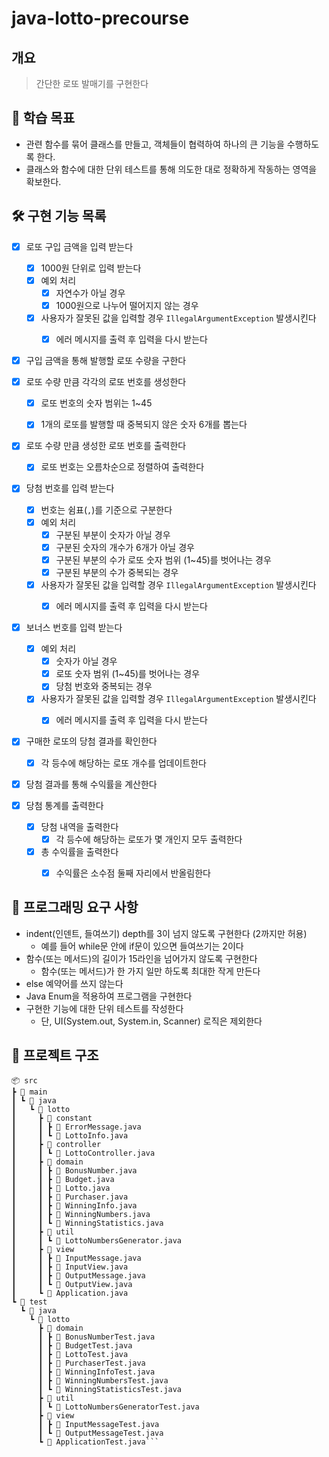 # java-lotto-precourse

## 개요
> 간단한 로또 발매기를 구현한다

## 🎯 학습 목표

- 관련 함수를 묶어 클래스를 만들고, 객체들이 협력하여 하나의 큰 기능을 수행하도록 한다.
- 클래스와 함수에 대한 단위 테스트를 통해 의도한 대로 정확하게 작동하는 영역을 확보한다.

## 🛠️ 구현 기능 목록

- [x] 로또 구입 금액을 입력 받는다
  - [x] 1000원 단위로 입력 받는다
  - [x] 예외 처리 
    - [x] 자연수가 아닐 경우
    - [x] 1000원으로 나누어 떨어지지 않는 경우
  - [x] 사용자가 잘못된 값을 입력할 경우 `IllegalArgumentException` 발생시킨다
    - [x] 에러 메시지를 출력 후 입력을 다시 받는다


- [x] 구입 금액을 통해 발행할 로또 수량을 구한다


- [x] 로또 수량 만큼 각각의 로또 번호를 생성한다
  - [x] 로또 번호의 숫자 범위는 1~45
  - [x] 1개의 로또를 발행할 때 중복되지 않은 숫자 6개를 뽑는다


- [x] 로또 수량 만큼 생성한 로또 번호를 출력한다
  - [x] 로또 번호는 오름차순으로 정렬하여 출력한다


- [x] 당첨 번호를 입력 받는다
  - [x] 번호는 쉼표(`,`)를 기준으로 구분한다
  - [x] 예외 처리
    - [x] 구분된 부분이 숫자가 아닐 경우
    - [x] 구분된 숫자의 개수가 6개가 아닐 경우
    - [x] 구분된 부분의 수가 로또 숫자 범위 (1~45)를 벗어나는 경우
    - [x] 구분된 부분의 수가 중복되는 경우
  - [x] 사용자가 잘못된 값을 입력할 경우 `IllegalArgumentException` 발생시킨다
    - [x] 에러 메시지를 출력 후 입력을 다시 받는다


- [x] 보너스 번호를 입력 받는다
  - [x] 예외 처리
    - [x] 숫자가 아닐 경우
    - [x] 로또 숫자 범위 (1~45)를 벗어나는 경우
    - [x] 당첨 번호와 중복되는 경우
  - [x] 사용자가 잘못된 값을 입력할 경우 `IllegalArgumentException` 발생시킨다
    - [x] 에러 메시지를 출력 후 입력을 다시 받는다


- [x] 구매한 로또의 당첨 결과를 확인한다
  - [x] 각 등수에 해당하는 로또 개수를 업데이트한다


- [x] 당첨 결과를 통해 수익률을 계산한다


- [x] 당첨 통계를 출력한다
  - [x] 당첨 내역을 출력한다
    - [x] 각 등수에 해당하는 로또가 몇 개인지 모두 출력한다
  - [x] 총 수익률을 출력한다
    - [x] 수익률은 소수점 둘째 자리에서 반올림한다


## 🔎 프로그래밍 요구 사항

- indent(인덴트, 들여쓰기) depth를 3이 넘지 않도록 구현한다 (2까지만 허용)
  - 예를 들어 while문 안에 if문이 있으면 들여쓰기는 2이다
- 함수(또는 메서드)의 길이가 15라인을 넘어가지 않도록 구현한다
  - 함수(또는 메서드)가 한 가지 일만 하도록 최대한 작게 만든다
- else 예약어를 쓰지 않는다
- Java Enum을 적용하여 프로그램을 구현한다
- 구현한 기능에 대한 단위 테스트를 작성한다
  - 단, UI(System.out, System.in, Scanner) 로직은 제외한다

## 🌳 프로젝트 구조

```
📦 src
┣ 📂 main
┃ ┗ 📂 java
┃   ┗ 📂 lotto
┃     ┣ 📂 constant
┃     ┃ ┣ 📜 ErrorMessage.java
┃     ┃ ┗ 📜 LottoInfo.java
┃     ┣ 📂 controller
┃     ┃ ┗ 📜 LottoController.java
┃     ┣ 📂 domain
┃     ┃ ┣ 📜 BonusNumber.java
┃     ┃ ┣ 📜 Budget.java
┃     ┃ ┣ 📜 Lotto.java
┃     ┃ ┣ 📜 Purchaser.java
┃     ┃ ┣ 📜 WinningInfo.java
┃     ┃ ┣ 📜 WinningNumbers.java
┃     ┃ ┗ 📜 WinningStatistics.java
┃     ┣ 📂 util
┃     ┃ ┗ 📜 LottoNumbersGenerator.java
┃     ┣ 📂 view
┃     ┃ ┣ 📜 InputMessage.java
┃     ┃ ┣ 📜 InputView.java
┃     ┃ ┣ 📜 OutputMessage.java
┃     ┃ ┗ 📜 OutputView.java
┃     ┗ 📜 Application.java
┗ 📂 test
  ┗ 📂 java
    ┗ 📂 lotto
      ┣ 📂 domain
      ┃ ┣ 📜 BonusNumberTest.java
      ┃ ┣ 📜 BudgetTest.java
      ┃ ┣ 📜 LottoTest.java
      ┃ ┣ 📜 PurchaserTest.java
      ┃ ┣ 📜 WinningInfoTest.java
      ┃ ┣ 📜 WinningNumbersTest.java
      ┃ ┗ 📜 WinningStatisticsTest.java
      ┣ 📂 util
      ┃ ┗ 📜 LottoNumbersGeneratorTest.java
      ┣ 📂 view
      ┃ ┣ 📜 InputMessageTest.java
      ┃ ┗ 📜 OutputMessageTest.java
      ┗ 📜 ApplicationTest.java```